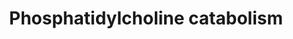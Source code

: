 ---
annotations:
- type: Pathway Ontology
  value: phosphatidylcholine biosynthetic pathway
- type: Pathway Ontology
  value: phosphatidylcholine metabolic pathway
authors:
- DeSl
- Egonw
description: Schematic representation of phosphatidylcholine catabolism. Formation
  of various metabolites formed from phosphatidylcholine catabolism, which are signaling
  molecules.
last-edited: 2018-11-12
organisms:
- Homo sapiens
redirect_from:
- /index.php/Pathway:WP4195
- /instance/WP4195
schema-jsonld:
- '@context': https://schema.org/
  '@id': https://wikipathways.github.io/pathways/WP4195.html
  '@type': Dataset
  creator:
    '@type': Organization
    name: WikiPathways
  description: Schematic representation of phosphatidylcholine catabolism. Formation
    of various metabolites formed from phosphatidylcholine catabolism, which are signaling
    molecules.
  keywords:
  - PLA1
  - Acyl-CoA
  - Lyso-PA(/20:4)
  - sphingomyelinases
  - FFA
  - Glycerol 3-phosphate
  - PA(18:0/20:4)
  - acetylcholine
  - Kennedy pathway
  - CoA
  - PDE
  - LysoPLA1
  - Stearoyl(18:0) CoA
  - Lyso-PC
  - AA
  - ACS
  - ADP
  - Acyltransferase
  - Choline
  - betaine
  - PC(18:0/20:4)
  - Lyso-PC(/20:4)
  - FFA(18:0)
  - glycerol-phosphocholine
  - choline kinase
  - ATP
  - PA-PLA1
  - LysoPLA2*
  - phosphocholine
  - PLD
  - cPLA2
  - sphingomyelin
  license: CC0
  name: Phosphatidylcholine catabolism
seo: CreativeWork
title: Phosphatidylcholine catabolism
wpid: WP4195
---